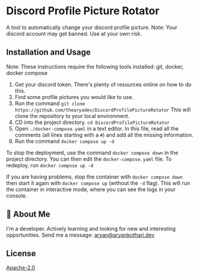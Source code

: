 # Discord Profile Picture Rotator

A tool to automatically change your discord profile picture. Note: Your discord account may get banned. Use at your own risk.

## Installation and Usage
Note: These instructions require the following tools installed: git, docker, docker compose
1. Get your discord token. There's plenty of resources online on how to do this. 
2. Find some profile pictures you would like to use.
3. Run the command `git clone https://github.com/thearyadev/DiscordProfilePictureRotator` This will clone the repository to your local environment. 
4. CD into the project directory. `cd DiscordProfilePictureRotator`
5. Open `./docker-compose.yaml` in a text editor.
   In this file, read all the comments (all lines starting with a `#`) and add all the missing information.
6. Run the command `docker compose up -d`

To stop the deployment, use the command `docker compose down` in the project directory. You can then edit the `docker-compose.yaml` file. To redeploy, run `docker compose up -d`

If you are having problems, stop the container with `docker compose down` then start it again with `docker compose up` (without the `-d` flag). This will run the container in interactive mode, where you can see the logs in your console.

## 🚀 About Me
I'm a developer. Actively learning and looking for new and interesting opportunities. Send me a message: aryan@aryankothari.dev


## License

[Apache-2.0](/LICENSE)